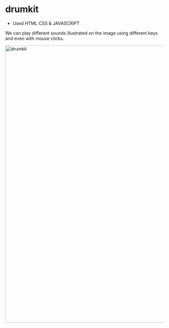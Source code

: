 # drumkit

* Used HTML CSS & JAVASCRIPT

We can play different sounds illustrated on the image using different keys and even with mouse clicks.

<img width="879" alt="drumkit" src="https://user-images.githubusercontent.com/113443578/226205171-0568c63e-4782-4d19-b138-28f760240975.png">
